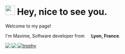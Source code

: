<h1><img src="https://emojis.slackmojis.com/emojis/images/1531849430/4246/blob-sunglasses.gif?1531849430" width="30"/> Hey, nice to see you.</h1>

<!-- ![](https://visitor-badge.glitch.me/badge?page_id=mkubdev.mkubdev)  -->

Welcome to my page!

I'm Maxime, Software developer from <img src="https://image.flaticon.com/icons/svg/197/197560.svg" width="13"/> <b>Lyon, France</b>. 

<!-- I love working with <img src="https://upload.wikimedia.org/wikipedia/commons/thumb/1/17/GraphQL_Logo.svg/1024px-GraphQL_Logo.svg.png" width="20"/> <b>GraphQL</b>, <img src="https://cdn.iconscout.com/icon/free/png-512/typescript-1174965.png" width="20"/> <b>TypeScript</b>, <img src="https://cdn4.iconfinder.com/data/icons/logos-3/600/React.js_logo-512.png" width="20"/> <b>React</b>, <img src="https://www.iconfinder.com/data/icons/logos-3/250/angular-512.png" width="20"/> <b>Angular</b>, <img src="https://seeklogo.com/images/N/nestjs-logo-09342F76C0-seeklogo.com.png" width="20"/> <b>NestJs</b> & <img src="https://cdn.worldvectorlogo.com/logos/rxjs-1.svg" width="20"/> <b>RxJs</b>. I'm passionate about engeneering and design and truly believe that learning never stops.](url) -->

<!--### 📊 Current stuff-->
<!--STARTd_SECTION:waka-->
<!--ENDd_SECTION:waka-->

<a href="https://github.com/mkubdev/">
  <img src="https://github-readme-stats.vercel.app/api?username=mkubdev&show_icons=true&theme=tokyonight" align="left"><space><space>
  <img src="https://github-readme-streak-stats.herokuapp.com/?user=mkubdev&theme=tokyonight" align="left"><space><space>
</a><space><space>

[![trophy](https://github-profile-trophy.vercel.app/?username=mkubdev&theme=algolia&no-bg=true&row=2&column=4)](https://github-profile-trophy.vercel.app/?username=mkubdev&row=2&column=3&theme=algolia&no-bg=true)<space><space>



